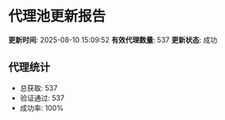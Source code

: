 # 代理池更新报告

**更新时间**: 2025-08-10 15:09:52
**有效代理数量**: 537
**更新状态**:  成功

## 代理统计
- 总获取: 537
- 验证通过: 537
- 成功率: 100%

